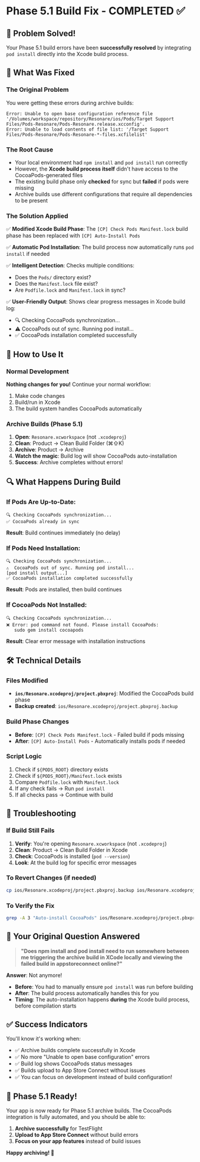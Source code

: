 # Phase 5.1 Build Fix - COMPLETED ✅

## 🎉 Problem Solved!

Your Phase 5.1 build errors have been **successfully resolved** by integrating `pod install` directly into the Xcode build process.

## 🔧 What Was Fixed

### The Original Problem
You were getting these errors during archive builds:
```
Error: Unable to open base configuration reference file '/Volumes/workspace/repository/Resonare/ios/Pods/Target Support Files/Pods-Resonare/Pods-Resonare.release.xcconfig'.
Error: Unable to load contents of file list: '/Target Support Files/Pods-Resonare/Pods-Resonare-*-files.xcfilelist'
```

### The Root Cause
- Your local environment had `npm install` and `pod install` run correctly
- However, the **Xcode build process itself** didn't have access to the CocoaPods-generated files
- The existing build phase only **checked** for sync but **failed** if pods were missing
- Archive builds use different configurations that require all dependencies to be present

### The Solution Applied
✅ **Modified Xcode Build Phase**: The `[CP] Check Pods Manifest.lock` build phase has been replaced with `[CP] Auto-Install Pods`

✅ **Automatic Pod Installation**: The build process now automatically runs `pod install` if needed

✅ **Intelligent Detection**: Checks multiple conditions:
- Does the `Pods/` directory exist?
- Does the `Manifest.lock` file exist?
- Are `Podfile.lock` and `Manifest.lock` in sync?

✅ **User-Friendly Output**: Shows clear progress messages in Xcode build log:
- 🔍 Checking CocoaPods synchronization...
- ⚠️  CocoaPods out of sync. Running pod install...
- ✅ CocoaPods installation completed successfully

## 📱 How to Use It

### Normal Development
**Nothing changes for you!** Continue your normal workflow:
1. Make code changes
2. Build/run in Xcode
3. The build system handles CocoaPods automatically

### Archive Builds (Phase 5.1)
1. **Open**: `Resonare.xcworkspace` (not `.xcodeproj`)
2. **Clean**: Product → Clean Build Folder (⌘⇧K)
3. **Archive**: Product → Archive
4. **Watch the magic**: Build log will show CocoaPods auto-installation
5. **Success**: Archive completes without errors!

## 🔍 What Happens During Build

### If Pods Are Up-to-Date:
```
🔍 Checking CocoaPods synchronization...
✅ CocoaPods already in sync
```
**Result**: Build continues immediately (no delay)

### If Pods Need Installation:
```
🔍 Checking CocoaPods synchronization...
⚠️  CocoaPods out of sync. Running pod install...
[pod install output...]
✅ CocoaPods installation completed successfully
```
**Result**: Pods are installed, then build continues

### If CocoaPods Not Installed:
```
🔍 Checking CocoaPods synchronization...
❌ Error: pod command not found. Please install CocoaPods:
   sudo gem install cocoapods
```
**Result**: Clear error message with installation instructions

## 🛠 Technical Details

### Files Modified
- **`ios/Resonare.xcodeproj/project.pbxproj`**: Modified the CocoaPods build phase
- **Backup created**: `ios/Resonare.xcodeproj/project.pbxproj.backup`

### Build Phase Changes
- **Before**: `[CP] Check Pods Manifest.lock` - Failed build if pods missing
- **After**: `[CP] Auto-Install Pods` - Automatically installs pods if needed

### Script Logic
1. Check if `${PODS_ROOT}` directory exists
2. Check if `${PODS_ROOT}/Manifest.lock` exists  
3. Compare `Podfile.lock` with `Manifest.lock`
4. If any check fails → Run `pod install`
5. If all checks pass → Continue with build

## 🚨 Troubleshooting

### If Build Still Fails
1. **Verify**: You're opening `Resonare.xcworkspace` (not `.xcodeproj`)
2. **Clean**: Product → Clean Build Folder in Xcode
3. **Check**: CocoaPods is installed (`pod --version`)
4. **Look**: At the build log for specific error messages

### To Revert Changes (if needed)
```bash
cp ios/Resonare.xcodeproj/project.pbxproj.backup ios/Resonare.xcodeproj/project.pbxproj
```

### To Verify the Fix
```bash
grep -A 3 "Auto-install CocoaPods" ios/Resonare.xcodeproj/project.pbxproj
```

## 🎯 Your Original Question Answered

> **"Does npm install and pod install need to run somewhere between me triggering the archive build in XCode locally and viewing the failed build in appstoreconnect online?"**

**Answer**: Not anymore! 

- **Before**: You had to manually ensure `pod install` was run before building
- **After**: The build process automatically handles this for you
- **Timing**: The auto-installation happens **during** the Xcode build process, before compilation starts

## ✅ Success Indicators

You'll know it's working when:
- ✅ Archive builds complete successfully in Xcode
- ✅ No more "Unable to open base configuration" errors  
- ✅ Build log shows CocoaPods status messages
- ✅ Builds upload to App Store Connect without issues
- ✅ You can focus on development instead of build configuration!

## 🎉 Phase 5.1 Ready!

Your app is now ready for Phase 5.1 archive builds. The CocoaPods integration is fully automated, and you should be able to:

1. **Archive successfully** for TestFlight
2. **Upload to App Store Connect** without build errors
3. **Focus on your app features** instead of build issues

**Happy archiving! 🚀**